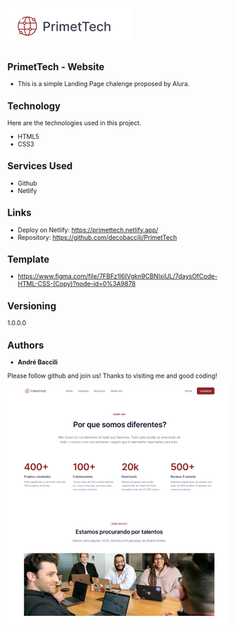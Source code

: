 ## ![Logo of the project](logo.png)

## PrimetTech - Website
* This is a simple Landing Page chalenge proposed by Alura.


## Technology 

Here are the technologies used in this project.

* HTML5
* CSS3


## Services Used

* Github
* Netlify

## Links
  - Deploy on Netlify: https://primettech.netlify.app/
  - Repository: https://github.com/decobaccili/PrimetTech

## Template

* https://www.figma.com/file/7FBFz1l6IVgkn9CBNlxiUL/7daysOfCode-HTML-CSS-(Copy)?node-id=0%3A9878

## Versioning

  1.0.0.0

## Authors

  * **André Baccili** 

  Please follow github and join us!
  Thanks to visiting me and good coding!

  ![PrimetTech website](preview.png)
